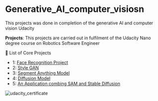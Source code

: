 # Generative_AI_computer_visiosn
This projects was done in completion of the generative AI and computer vision Udacity

**Projects**: 
  This projects are carried out in fulfilment of the Udacity Nano degree course on Robotics Software Engineer <br>
  <summary>🔨 List of Core Projects</summary>



                     
- 1: [Face Recognition Project](P1)   
- 2: [Style GAN](P2)
- 3: [Segment Anything Model](P3)
- 4: [Diffusion Model](P4)
- 5: [An Application combing SAM and Stable Diffusion](P5)






![udacity_certificate](https://github.com/Danny024/Generative_AI_computer_visiosn/blob/main/image/Computer%20Vision%20and%20Generative%20AI%20.png)

